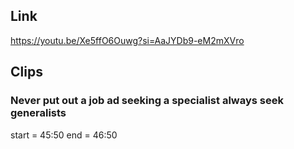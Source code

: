 ## Link
https://youtu.be/Xe5ffO6Ouwg?si=AaJYDb9-eM2mXVro

## Clips

### Never put out a job ad seeking a specialist always seek generalists
start = 45:50
end = 46:50


